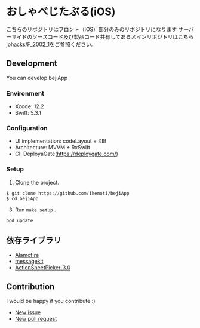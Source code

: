 
 # おしゃべじたぶる(iOS)
こちらのリポジトリはフロント（iOS）部分のみのリポジトリになります
サーバーサイドのソースコード及び製品コード共有してあるメインリポジトリはこちら[jphacks/F_2002_1](https://github.com/jphacks/F_2002_1)をご参照ください。  

## Development

You can develop bejiApp

### Environment

- Xcode: 12.2
- Swift: 5.3.1

### Configuration

- UI implementation: codeLayout + XIB
- Architecture: MVVM + RxSwift
- CI: DeployaGate(https://deploygate.com/)

### Setup

1. Clone the project.

```
$ git clone https://github.com/ikemoti/bejiApp
$ cd bejiApp
```

3. Run `make setup` .  
```pod
pod update
```
## 依存ライブラリ
 - [Alamofire](https://github.com/Alamofire/Alamofire)
 - [messagekit](https://github.com/MessageKit/MessageKit)
 - [ActionSheetPicker-3.0](https://github.com/skywinder/ActionSheetPicker-3.0)
 
## Contribution

I would be happy if you contribute :)

- [New issue](https://github.com/jphacks/F_2002/issues/new)
- [New pull request](https://github.com/jphacks/F_2002/compare)
